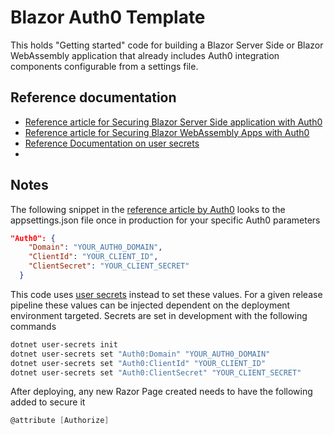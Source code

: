 # Blazor Auth0 Template
This holds "Getting started" code for building a Blazor Server Side or Blazor WebAssembly application that already includes Auth0 integration components configurable from a settings file.

## Reference documentation
- [Reference article for Securing Blazor Server Side application with Auth0][1]
- [Reference article for Securing Blazor WebAssembly Apps with Auth0][3]
- [Reference Documentation on user secrets][2]
- 
## Notes
The following snippet in the [reference article by Auth0][1] looks to the appsettings.json file once in production  for your specific Auth0 parameters
```json
"Auth0": {
    "Domain": "YOUR_AUTH0_DOMAIN",
    "ClientId": "YOUR_CLIENT_ID",
    "ClientSecret": "YOUR_CLIENT_SECRET"
  }
```

This code uses [user secrets][2] instead to set these values. 
For a given release pipeline these values can be injected dependent on the deployment environment targeted.
Secrets are set in development with the following commands
```bash
dotnet user-secrets init
dotnet user-secrets set "Auth0:Domain" "YOUR_AUTH0_DOMAIN"
dotnet user-secrets set "Auth0:ClientId" "YOUR_CLIENT_ID"
dotnet user-secrets set "Auth0:ClientSecret" "YOUR_CLIENT_SECRET"
```
After deploying, any new Razor Page created needs to have the following added to secure it
```csharp
@attribute [Authorize]
```

[1]: https://auth0.com/blog/what-is-blazor-tutorial-on-building-webapp-with-authentication/ 
[2]: https://docs.microsoft.com/en-us/aspnet/core/security/app-secrets?view=aspnetcore-3.1&tabs=windows
[3]: https://auth0.com/blog/securing-blazor-webassembly-apps/
